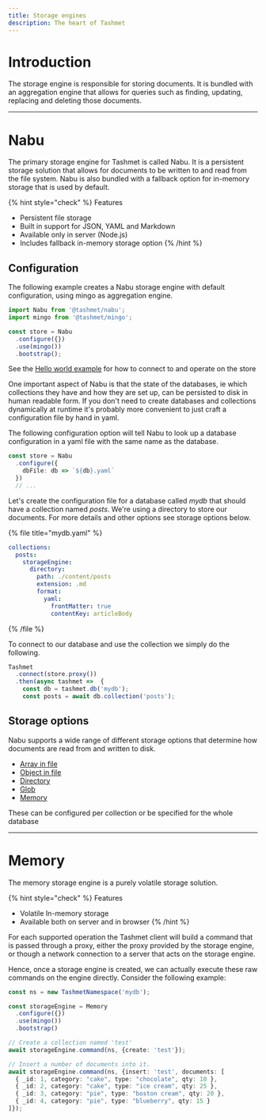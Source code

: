 ```yaml
---
title: Storage engines
description: The heart of Tashmet
---
```


# Introduction

The storage engine is responsible for storing documents. It is bundled with an aggregation engine that allows for queries such as finding, updating, replacing and deleting those documents.

---

# Nabu

The primary storage engine for Tashmet is called Nabu. It is a persistent storage solution that allows for documents to be written to and read from the file system. Nabu is also bundled with a fallback option for in-memory storage that is used by default.

{% hint style="check" %}
Features

* Persistent file storage
* Built in support for JSON, YAML and Markdown
* Available only in server (Node.js)
* Includes fallback in-memory storage option
{% /hint %}

## Configuration

The following example creates a Nabu storage engine with default configuration, using mingo as aggregation engine.

```typescript
import Nabu from '@tashmet/nabu';
import mingo from '@tashmet/mingo';

const store = Nabu
  .configure({})
  .use(mingo())
  .bootstrap();
```

See the [Hello world example](/docs/hello-world) for how to connect to and operate on the store

One important aspect of Nabu is that the state of the databases, ie which collections they have and how they are set up, can be persisted to disk in human readable form. If you don't need to create databases and collections dynamically at runtime it's probably more convenient to just craft a configuration file by hand in yaml.

The following configuration option will tell Nabu to look up a database configuration in a yaml file with the same name as the database.

```typescript
const store = Nabu
  .configure({
    dbFile: db => `${db}.yaml`
  })
  // ...
```

Let's create the configuration file for a database called *mydb* that should have a collection named *posts*. We're using a directory to store our documents. For more details and other options see storage options below.

{% file title="mydb.yaml" %}
```yaml
collections:
  posts:
    storageEngine:
      directory:
        path: ./content/posts
        extension: .md
        format:
          yaml:
            frontMatter: true
            contentKey: articleBody
```
{% /file %}

To connect to our database and use the collection we simply do the following.

```typescript
Tashmet
  .connect(store.proxy())
  .then(async tashmet =>  {
    const db = tashmet.db('mydb');
    const posts = await db.collection('posts');
```


## Storage options

Nabu supports a wide range of different storage options that determine how documents are read from and written to disk.

* [Array in file](/docs/array-in-file)
* [Object in file](/docs/object-in-file)
* [Directory](/docs/directory)
* [Glob](/docs/glob)
* [Memory](/docs/memory)

These can be configured per collection or be specified for the whole database

---

# Memory

The memory storage engine is a purely volatile storage solution.

{% hint style="check" %}
Features

* Volatile In-memory storage
* Available both on server and in browser
{% /hint %}


For each supported operation the Tashmet client will build a command that is passed through a proxy, either the proxy provided by the storage engine, or though a network connection to a server that acts on the storage engine.

Hence, once a storage engine is created, we can actually execute these raw commands on the engine directly. Consider the following example:

```typescript
const ns = new TashmetNamespace('mydb');

const storageEngine = Memory
  .configure({})
  .use(mingo())
  .bootstrap()

// Create a collection named 'test'
await storageEngine.command(ns, {create: 'test'});

// Insert a number of documents into it.
await storageEngine.command(ns, {insert: 'test', documents: [
  { _id: 1, category: "cake", type: "chocolate", qty: 10 },
  { _id: 2, category: "cake", type: "ice cream", qty: 25 },
  { _id: 3, category: "pie", type: "boston cream", qty: 20 },
  { _id: 4, category: "pie", type: "blueberry", qty: 15 }
]});
```
